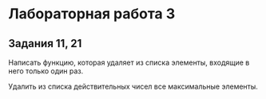 # Лабораторная работа 3

## Задания 11, 21

Написать функцию, которая удаляет из списка элементы, входящие в него только один раз.

Удалить из списка действительных чисел все максимальные элементы.